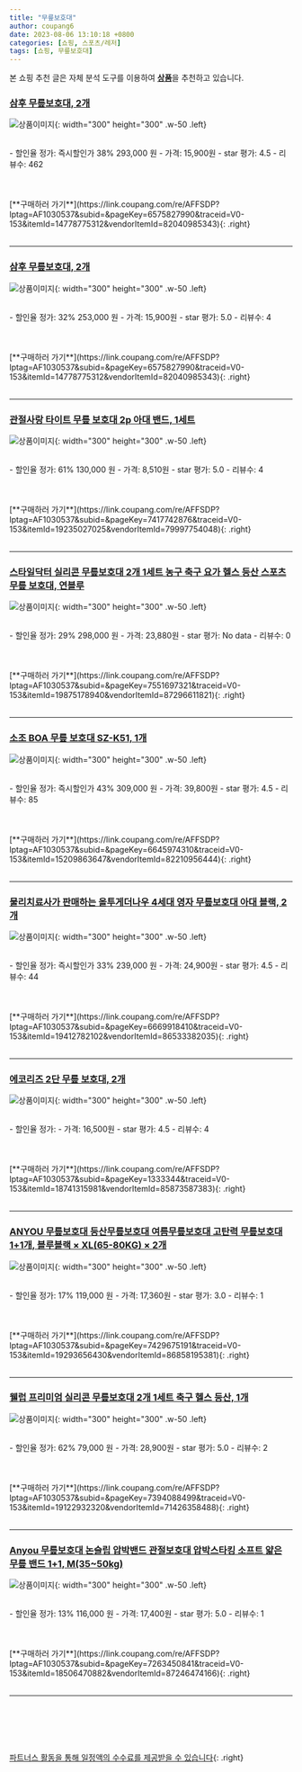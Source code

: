 ```yaml
---
title: "무릎보호대"
author: coupang6
date: 2023-08-06 13:10:18 +0800
categories: [쇼핑, 스포츠/레저]
tags: [쇼핑, 무릎보호대]
---
```


본 쇼핑 추천 글은 자체 분석 도구를 이용하여 [**상품**](https://link.coupang.com/a/bao1ui)을 추천하고 있습니다.

### [삼후 무릎보호대, 2개](https://link.coupang.com/re/AFFSDP?lptag=AF1030537&subid=&pageKey=6575827990&traceid=V0-153&itemId=14778775312&vendorItemId=82040985343)

![상품이미지](https://thumbnail6.coupangcdn.com/thumbnails/remote/230x230ex/image/vendor_inventory/c219/f9641e938445cf7f68528e71e63f4efe15126d9babf8b0ddb5db49b1d542.jpg){: width="300" height="300" .w-50 .left}


<br>
- 할인율 정가: 즉시할인가 38%  293,000   원
- 가격: 15,900원
- star 평가: 4.5
- 리뷰수: 462
<br>
<br>
<br>
<br>
[**구매하러 가기**](https://link.coupang.com/re/AFFSDP?lptag=AF1030537&subid=&pageKey=6575827990&traceid=V0-153&itemId=14778775312&vendorItemId=82040985343){: .right}
<br>
<br>

---

### [삼후 무릎보호대, 2개](https://link.coupang.com/re/AFFSDP?lptag=AF1030537&subid=&pageKey=6575827990&traceid=V0-153&itemId=14778775312&vendorItemId=82040985343)

![상품이미지](https://thumbnail6.coupangcdn.com/thumbnails/remote/230x230ex/image/vendor_inventory/c219/f9641e938445cf7f68528e71e63f4efe15126d9babf8b0ddb5db49b1d542.jpg){: width="300" height="300" .w-50 .left}


<br>
- 할인율 정가: 32%  253,000   원
- 가격: 15,900원
- star 평가: 5.0
- 리뷰수: 4
<br>
<br>
<br>
<br>
[**구매하러 가기**](https://link.coupang.com/re/AFFSDP?lptag=AF1030537&subid=&pageKey=6575827990&traceid=V0-153&itemId=14778775312&vendorItemId=82040985343){: .right}
<br>
<br>

---

### [관절사랑 타이트 무릎 보호대 2p 아대 밴드, 1세트](https://link.coupang.com/re/AFFSDP?lptag=AF1030537&subid=&pageKey=7417742876&traceid=V0-153&itemId=19235027025&vendorItemId=79997754048)

![상품이미지](https://thumbnail9.coupangcdn.com/thumbnails/remote/230x230ex/image/retail/images/2021/12/28/18/9/ad9103d4-5c0b-4521-9a8f-e20b1d2ff6b0.jpg){: width="300" height="300" .w-50 .left}


<br>
- 할인율 정가: 61%  130,000   원
- 가격: 8,510원
- star 평가: 5.0
- 리뷰수: 4
<br>
<br>
<br>
<br>
[**구매하러 가기**](https://link.coupang.com/re/AFFSDP?lptag=AF1030537&subid=&pageKey=7417742876&traceid=V0-153&itemId=19235027025&vendorItemId=79997754048){: .right}
<br>
<br>

---

### [스타일닥터 실리콘 무릎보호대 2개 1세트 농구 축구 요가 헬스 등산 스포츠 무릎 보호대, 연블루](https://link.coupang.com/re/AFFSDP?lptag=AF1030537&subid=&pageKey=7551697321&traceid=V0-153&itemId=19875178940&vendorItemId=87296611821)

![상품이미지](https://thumbnail10.coupangcdn.com/thumbnails/remote/230x230ex/image/vendor_inventory/167d/f67105693d6cebe2512270f07ee59710e0186e630db56aec4634b7967c49.jpeg){: width="300" height="300" .w-50 .left}


<br>
- 할인율 정가: 29%  298,000   원
- 가격: 23,880원
- star 평가: No data
- 리뷰수: 0
<br>
<br>
<br>
<br>
[**구매하러 가기**](https://link.coupang.com/re/AFFSDP?lptag=AF1030537&subid=&pageKey=7551697321&traceid=V0-153&itemId=19875178940&vendorItemId=87296611821){: .right}
<br>
<br>

---

### [소조 BOA 무릎 보호대 SZ-K51, 1개](https://link.coupang.com/re/AFFSDP?lptag=AF1030537&subid=&pageKey=6645974310&traceid=V0-153&itemId=15209863647&vendorItemId=82210956444)

![상품이미지](https://thumbnail6.coupangcdn.com/thumbnails/remote/230x230ex/image/vendor_inventory/7615/c9c5898f6c7c295fc72ca8f7710273da2d09ea54c2088d99357193b17572.jpg){: width="300" height="300" .w-50 .left}


<br>
- 할인율 정가: 즉시할인가 43%  309,000   원
- 가격: 39,800원
- star 평가: 4.5
- 리뷰수: 85
<br>
<br>
<br>
<br>
[**구매하러 가기**](https://link.coupang.com/re/AFFSDP?lptag=AF1030537&subid=&pageKey=6645974310&traceid=V0-153&itemId=15209863647&vendorItemId=82210956444){: .right}
<br>
<br>

---

### [물리치료사가 판매하는 올투게더나우 4세대 영자 무릎보호대 아대 블랙, 2개](https://link.coupang.com/re/AFFSDP?lptag=AF1030537&subid=&pageKey=6669918410&traceid=V0-153&itemId=19412782102&vendorItemId=86533382035)

![상품이미지](https://thumbnail9.coupangcdn.com/thumbnails/remote/230x230ex/image/vendor_inventory/6bcc/4804fe833865cb1db7e99b69cd403ecd4521462299543e98eff77c02aa04.png){: width="300" height="300" .w-50 .left}


<br>
- 할인율 정가: 즉시할인가 33%  239,000   원
- 가격: 24,900원
- star 평가: 4.5
- 리뷰수: 44
<br>
<br>
<br>
<br>
[**구매하러 가기**](https://link.coupang.com/re/AFFSDP?lptag=AF1030537&subid=&pageKey=6669918410&traceid=V0-153&itemId=19412782102&vendorItemId=86533382035){: .right}
<br>
<br>

---

### [에코리즈 2단 무릎 보호대, 2개](https://link.coupang.com/re/AFFSDP?lptag=AF1030537&subid=&pageKey=1333344&traceid=V0-153&itemId=18741315981&vendorItemId=85873587383)

![상품이미지](https://thumbnail10.coupangcdn.com/thumbnails/remote/230x230ex/image/retail/images/6b351ecf-9bec-42f1-a1f0-0327b07b6ab75674625954517011442.png){: width="300" height="300" .w-50 .left}


<br>
- 할인율 정가: 
- 가격: 16,500원
- star 평가: 4.5
- 리뷰수: 4
<br>
<br>
<br>
<br>
[**구매하러 가기**](https://link.coupang.com/re/AFFSDP?lptag=AF1030537&subid=&pageKey=1333344&traceid=V0-153&itemId=18741315981&vendorItemId=85873587383){: .right}
<br>
<br>

---

### [ANYOU 무릎보호대 등산무릎보호대 여름무릎보호대 고탄력 무릎보호대 1+1개, 블루블랙 × XL(65-80KG) × 2개](https://link.coupang.com/re/AFFSDP?lptag=AF1030537&subid=&pageKey=7429675191&traceid=V0-153&itemId=19293656430&vendorItemId=86858195381)

![상품이미지](https://thumbnail10.coupangcdn.com/thumbnails/remote/230x230ex/image/vendor_inventory/f339/e0da19c8d4cf9efe04667990db056bada44f936ba70bdc03d7af46471913.jpeg){: width="300" height="300" .w-50 .left}


<br>
- 할인율 정가: 17%  119,000   원
- 가격: 17,360원
- star 평가: 3.0
- 리뷰수: 1
<br>
<br>
<br>
<br>
[**구매하러 가기**](https://link.coupang.com/re/AFFSDP?lptag=AF1030537&subid=&pageKey=7429675191&traceid=V0-153&itemId=19293656430&vendorItemId=86858195381){: .right}
<br>
<br>

---

### [웰럽 프리미엄 실리콘 무릎보호대 2개 1세트 축구 헬스 등산, 1개](https://link.coupang.com/re/AFFSDP?lptag=AF1030537&subid=&pageKey=7394088499&traceid=V0-153&itemId=19122932320&vendorItemId=71426358488)

![상품이미지](https://thumbnail6.coupangcdn.com/thumbnails/remote/230x230ex/image/vendor_inventory/5b81/91285b9de0a9866f3ef8b8e45e89b219b18b4b775dd8753e4b0fc16f798c.jpg){: width="300" height="300" .w-50 .left}


<br>
- 할인율 정가: 62%  79,000   원
- 가격: 28,900원
- star 평가: 5.0
- 리뷰수: 2
<br>
<br>
<br>
<br>
[**구매하러 가기**](https://link.coupang.com/re/AFFSDP?lptag=AF1030537&subid=&pageKey=7394088499&traceid=V0-153&itemId=19122932320&vendorItemId=71426358488){: .right}
<br>
<br>

---

### [Anyou 무릎보호대 논슬립 압박밴드 관절보호대 압박스타킹 소프트 얇은 무릎 밴드 1+1, M(35~50kg)](https://link.coupang.com/re/AFFSDP?lptag=AF1030537&subid=&pageKey=7263450841&traceid=V0-153&itemId=18506470882&vendorItemId=87246474166)

![상품이미지](https://thumbnail7.coupangcdn.com/thumbnails/remote/230x230ex/image/vendor_inventory/b1a1/2227b4d2c22e7f4d26f86c04e20e84e6052739469739bbcf0f04b1a1af0e.jpg){: width="300" height="300" .w-50 .left}


<br>
- 할인율 정가: 13%  116,000   원
- 가격: 17,400원
- star 평가: 5.0
- 리뷰수: 1
<br>
<br>
<br>
<br>
[**구매하러 가기**](https://link.coupang.com/re/AFFSDP?lptag=AF1030537&subid=&pageKey=7263450841&traceid=V0-153&itemId=18506470882&vendorItemId=87246474166){: .right}
<br>
<br>

---
<br><br><br><br><br> [파트너스 활동을 통해 일정액의 수수료를 제공받을 수 있습니다](https://link.coupang.com/a/bao1ui){: .right}